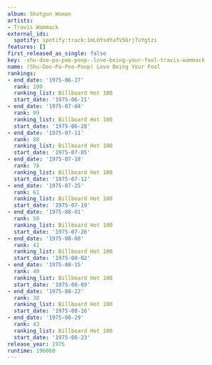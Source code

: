 ```yaml
---
album: Shotgun Woman
artists:
- Travis Wammack
external_ids:
  spotify: spotify:track:1mLbYsdYafV56rjTuYgtzi
features: []
first_released_as_single: false
key: -shu-doo-pa-poo-poop--love-being-your-fool-travis-wammack
name: (Shu-Doo-Pa-Poo-Poop) Love Being Your Fool
rankings:
- end_date: '1975-06-27'
  rank: 100
  ranking_list: Billboard Hot 100
  start_date: '1975-06-21'
- end_date: '1975-07-04'
  rank: 99
  ranking_list: Billboard Hot 100
  start_date: '1975-06-28'
- end_date: '1975-07-11'
  rank: 88
  ranking_list: Billboard Hot 100
  start_date: '1975-07-05'
- end_date: '1975-07-18'
  rank: 78
  ranking_list: Billboard Hot 100
  start_date: '1975-07-12'
- end_date: '1975-07-25'
  rank: 61
  ranking_list: Billboard Hot 100
  start_date: '1975-07-19'
- end_date: '1975-08-01'
  rank: 50
  ranking_list: Billboard Hot 100
  start_date: '1975-07-26'
- end_date: '1975-08-08'
  rank: 41
  ranking_list: Billboard Hot 100
  start_date: '1975-08-02'
- end_date: '1975-08-15'
  rank: 40
  ranking_list: Billboard Hot 100
  start_date: '1975-08-09'
- end_date: '1975-08-22'
  rank: 38
  ranking_list: Billboard Hot 100
  start_date: '1975-08-16'
- end_date: '1975-08-29'
  rank: 43
  ranking_list: Billboard Hot 100
  start_date: '1975-08-23'
release_year: 1975
runtime: 196080
---
```


